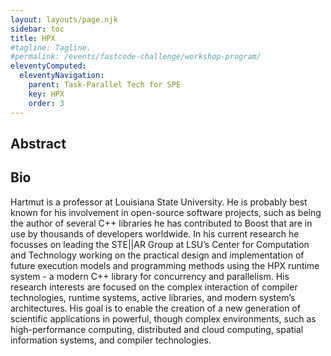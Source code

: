 ```yaml
---
layout: layouts/page.njk
sidebar: toc
title: HPX
#tagline: Tagline.
#permalink: /events/fastcode-challenge/workshop-program/
eleventyComputed:
  eleventyNavigation:
    parent: Task-Parallel Tech for SPE
    key: HPX
    order: 3
---
```


## Abstract

## Bio

Hartmut is a professor at Louisiana State University. He is probably best known for his involvement in open-source software projects, such as being the author of several C++ libraries he has contributed to Boost that are in use by thousands of developers worldwide. In his current research he focusses on leading the STE||AR Group at LSU’s Center for Computation and Technology working on the practical design and implementation of future execution models and programming methods using the HPX runtime system - a modern C++ library for concurrency and parallelism. His research interests are focused on the complex interaction of compiler technologies, runtime systems, active libraries, and modern system’s architectures. His goal is to enable the creation of a new generation of scientific applications in powerful, though complex environments, such as high-performance computing, distributed and cloud computing, spatial information systems, and compiler technologies.
